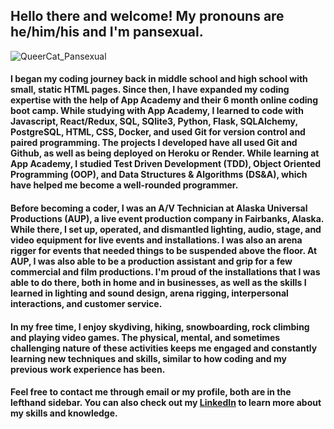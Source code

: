## Hello there and welcome! My pronouns are he/him/his and I'm pansexual.
![QueerCat_Pansexual](https://user-images.githubusercontent.com/102490631/209242236-0b1bbdc2-b209-44b5-b790-82a156c4b4f7.png)

#### I began my coding journey back in middle school and high school with small, static HTML pages. Since then, I have expanded my coding expertise with the help of App Academy and their 6 month online coding boot camp. While studying with App Academy, I learned to code with Javascript, React/Redux, SQL, SQlite3, Python, Flask, SQLAlchemy, PostgreSQL, HTML, CSS, Docker, and used Git for version control and paired programming. The projects I developed have all used Git and Github, as well as being deployed on Heroku or Render. While learning at App Academy, I studied Test Driven Development (TDD), Object Oriented Programming (OOP), and Data Structures & Algorithms (DS&A), which have helped me become a well-rounded programmer. 

#### Before becoming a coder, I was an A/V Technician at Alaska Universal Productions (AUP), a live event production company in Fairbanks, Alaska. While there, I set up, operated, and dismantled lighting, audio, stage, and video equipment for live events and installations. I was also an arena rigger for events that needed things to be suspended above the floor. At AUP, I was also able to be a production assistant and grip for a few commercial and film productions. I'm proud of the installations that I was able to do there, both in home and in businesses, as well as the skills I learned in lighting and sound design, arena rigging, interpersonal interactions, and customer service.

#### In my free time, I enjoy skydiving, hiking, snowboarding, rock climbing and playing video games. The physical, mental, and sometimes challenging nature of these activities keeps me engaged and constantly learning new techniques and skills, similar to how coding and my previous work experience has been.

#### Feel free to contact me through email or my profile, both are in the lefthand sidebar. You can also check out my [LinkedIn](www.linkedin.com/in/matt-hutter-2a6620173) to learn more about my skills and knowledge.


<!--
**Sparky338/Sparky338** is a ✨ _special_ ✨ repository because its `README.md` (this file) appears on your GitHub profile.

Here are some ideas to get you started:

- 🔭 I’m currently working on ...
- 🌱 I’m currently learning ...
- 👯 I’m looking to collaborate on ...
- 🤔 I’m looking for help with ...
- 💬 Ask me about ...
- 📫 How to reach me: ...
- 😄 Pronouns: ...
- ⚡ Fun fact: ...
-->
